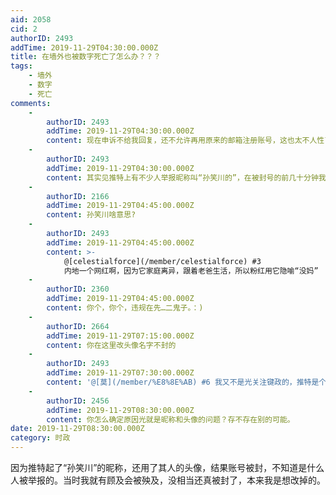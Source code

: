 ```yaml
---
aid: 2058
cid: 2
authorID: 2493
addTime: 2019-11-29T04:30:00.000Z
title: 在墙外也被数字死亡了怎么办？？？
tags:
    - 墙外
    - 数字
    - 死亡
comments:
    -
        authorID: 2493
        addTime: 2019-11-29T04:30:00.000Z
        content: 现在申诉不给我回复，还不允许再用原来的邮箱注册账号，这也太不人性了吧？封了好还不让用原来的邮箱再申请一个。
    -
        authorID: 2493
        addTime: 2019-11-29T04:30:00.000Z
        content: 其实见推特上有不少人举报昵称叫“孙笑川的”，在被封号的前几十分钟我已把昵称和头像改掉，不想依旧被封
    -
        authorID: 2166
        addTime: 2019-11-29T04:45:00.000Z
        content: 孙笑川啥意思?
    -
        authorID: 2493
        addTime: 2019-11-29T04:45:00.000Z
        content: >-
            @[celestialforce](/member/celestialforce) #3
            内地一个网红啊，因为它家庭离异，跟着老爸生活，所以粉红用它隐喻“没妈”
    -
        authorID: 2360
        addTime: 2019-11-29T04:45:00.000Z
        content: 你个，你个，违规在先…二鬼子。：)
    -
        authorID: 2664
        addTime: 2019-11-29T07:15:00.000Z
        content: 你在这里改头像名字不封的
    -
        authorID: 2493
        addTime: 2019-11-29T07:30:00.000Z
        content: '@[莫](/member/%E8%8E%AB) #6 我又不是光关注键政的，推特是个很重要的社交软件啊'
    -
        authorID: 2456
        addTime: 2019-11-29T08:30:00.000Z
        content: 你怎么确定原因光就是昵称和头像的问题？存不存在别的可能。
date: 2019-11-29T08:30:00.000Z
category: 时政
---
```


因为推特起了“孙笑川”的昵称，还用了其人的头像，结果账号被封，不知道是什么人被举报的。当时我就有顾及会被殃及，没相当还真被封了，本来我是想改掉的。
